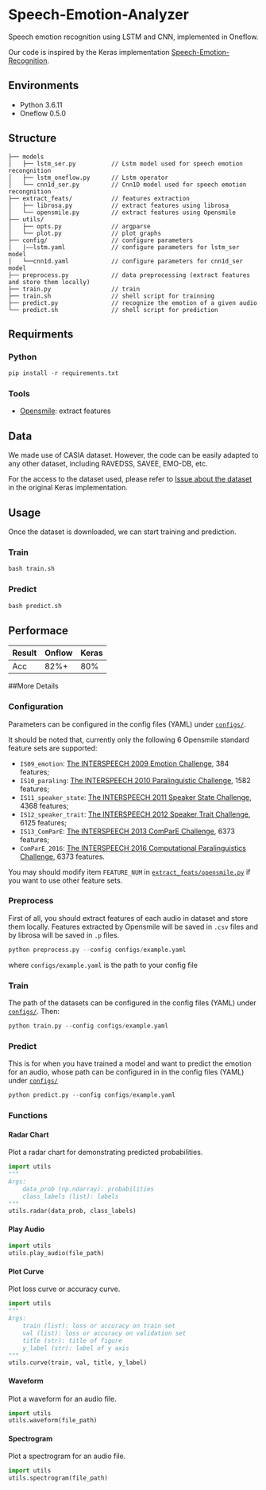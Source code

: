 # Speech-Emotion-Analyzer

Speech emotion recognition using LSTM and CNN, implemented in Oneflow.

Our code is inspired by the Keras implementation [Speech-Emotion-Recognition](https://github.com/Renovamen/Speech-Emotion-Recognition).


## Environments

- Python 3.6.11
- Oneflow 0.5.0


## Structure

```
├── models
│   ├── lstm_ser.py          // Lstm model used for speech emotion recongnition
│   ├── lstm_oneflow.py      // Lstm operator
│   └── cnn1d_ser.py         // Cnn1D model used for speech emotion recongnition
├── extract_feats/           // features extraction
│   ├── librosa.py           // extract features using librosa
│   └── opensmile.py         // extract features using Opensmile
├── utils/
│   ├── opts.py              // argparse
│   └── plot.py              // plot graphs
├── config/                  // configure parameters
|   |——lstm.yaml             // configure parameters for lstm_ser model
│   └──cnn1d.yaml            // configure parameters for cnn1d_ser model
├── preprocess.py            // data preprocessing (extract features and store them locally)
├── train.py                 // train
├── train.sh                 // shell script for trainning
├── predict.py               // recognize the emotion of a given audio
└── predict.sh               // shell script for prediction

```

## Requirments

### Python
```python
pip install -r requirements.txt
```
### Tools

- [Opensmile](https://github.com/naxingyu/opensmile): extract features

## Data

We made use of CASIA dataset. However, the code can be easily adapted to any other dataset, including RAVEDSS, SAVEE, EMO-DB, etc.

For the access to the dataset used, please refer to [Issue about the dataset](https://github.com/Renovamen/Speech-Emotion-Recognition/issues/17) in the original Keras implementation.

## Usage

Once the dataset is downloaded, we can start training and prediction. 
### Train
```python
bash train.sh
```

### Predict
```python
bash predict.sh
```

## Performace
| Result | Onflow | Keras |
| --------- | ------- | ------- |
| Acc   | 82%+ |  80% |

##More Details

### Configuration

Parameters can be configured in the config files (YAML) under [`configs/`](https://github.com/Oneflow-Inc/models/tree/dev_audio_speech_emotion_analyzer/Audio/Speech-Emotion-Analyzer/configs).

It should be noted that, currently only the following 6 Opensmile standard feature sets are supported:

- `IS09_emotion`: [The INTERSPEECH 2009 Emotion Challenge](http://mediatum.ub.tum.de/doc/980035/292947.pdf), 384 features;
- `IS10_paraling`: [The INTERSPEECH 2010 Paralinguistic Challenge](https://sail.usc.edu/publications/files/schuller2010_interspeech.pdf), 1582 features;
- `IS11_speaker_state`: [The INTERSPEECH 2011 Speaker State Challenge](https://www.phonetik.uni-muenchen.de/forschung/publikationen/Schuller-IS2011.pdf), 4368 features;
- `IS12_speaker_trait`: [The INTERSPEECH 2012 Speaker Trait Challenge](http://www5.informatik.uni-erlangen.de/Forschung/Publikationen/2012/Schuller12-TI2.pdf), 6125 features;
- `IS13_ComParE`: [The INTERSPEECH 2013 ComParE Challenge](http://www.dcs.gla.ac.uk/~vincia/papers/compare.pdf), 6373 features;
- `ComParE_2016`: [The INTERSPEECH 2016 Computational Paralinguistics Challenge](http://www.tangsoo.de/documents/Publications/Schuller16-TI2.pdf), 6373 features.

You may should modify item `FEATURE_NUM` in [`extract_feats/opensmile.py`](extract_feats/opensmile.py) if you want to use other feature sets.



### Preprocess

First of all, you should extract features of each audio in dataset and store them locally. Features extracted by Opensmile will be saved in `.csv` files and by librosa will be saved in `.p` files.

```python
python preprocess.py --config configs/example.yaml
```

where `configs/example.yaml` is the path to your config file



### Train

The path of the datasets can be configured in the config files (YAML) under [`configs/`](https://github.com/Oneflow-Inc/models/tree/dev_audio_speech_emotion_analyzer/Audio/Speech-Emotion-Analyzer/configs). Then:

```python
python train.py --config configs/example.yaml
```


### Predict

This is for when you have trained a model and want to predict the emotion for an audio, whose path can be configured in in the config files (YAML) under [`configs/`](https://github.com/Oneflow-Inc/models/tree/dev_audio_speech_emotion_analyzer/Audio/Speech-Emotion-Analyzer/configs)

```python
python predict.py --config configs/example.yaml
```


### Functions

#### Radar Chart

Plot a radar chart for demonstrating predicted probabilities.

```python
import utils
"""
Args:
    data_prob (np.ndarray): probabilities
    class_labels (list): labels
"""
utils.radar(data_prob, class_labels)
```


#### Play Audio

```python
import utils
utils.play_audio(file_path)
```


#### Plot Curve

Plot loss curve or accuracy curve.

```python
import utils
"""
Args:
    train (list): loss or accuracy on train set
    val (list): loss or accuracy on validation set
    title (str): title of figure
    y_label (str): label of y axis
"""
utils.curve(train, val, title, y_label)
```


#### Waveform

Plot a waveform for an audio file.

```python
import utils
utils.waveform(file_path)
```


#### Spectrogram

Plot a spectrogram for an audio file.

```python
import utils
utils.spectrogram(file_path)
```
